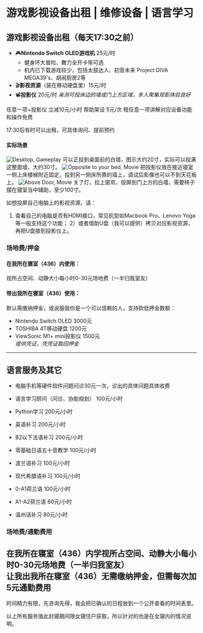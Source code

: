 # 游戏影视设备出租 | 维修设备 | 语言学习
## 游戏影视设备出租（每天17:30之前）
- 🎮**Nintendo Switch OLED游戏机** 25元/时
	- 健身环大冒险、舞力全开卡带可选
	- 机内已下载游戏较少，包括太鼓达人、初音未来 Project DIVA MEGA39's、胡闹厨房2等
- 🎬**影视资源**（装在移动硬盘里）15元/时
- 📽️**投影仪** 20元/时
	*亲测可投床边的墙或门上方区域，多人聚集观影体验良好*

任意一项+投影仪 立减10元/小时
帮助架设 5元/次
租任意一项讲解对应设备功能和操作免费

17:30后有时可以出租，可具体询问、提前预约

#### 实际场景
![Desktop, Gameplay](https://github.com/Stoic42/desal.github.io/blob/main/_images/Pasted%20image%2020220408212654.png?raw=true)
可以正投到桌面前的白墙，图示大约20寸，实际可以投满这整面墙，大约30寸。
![Opposite to your bed, Movie](https://github.com/Stoic42/desal.github.io/blob/main/_images/Pasted%20image%2020220408212744.png?raw=true)
把投影仪放在接近寝室一侧上床楼梯附近固定，投到另一侧床所靠的墙上，调试后影像也可以不到天花板上。
![Above Door, Movie](https://github.com/Stoic42/desal.github.io/blob/main/_images/Pasted%20image%2020220408212857.png?raw=true)
关了灯，拉上窗帘，投屏到门上方的白墙，需要椅子摆在寝室当中辅助，至少100寸。

如想投屏自己电脑上的影视资源，请：
1) 查看自己的电脑是否有HDMI接口，常见机型如Macbook Pro、Lenovo Yoga等一般支持这个功能；
2）或者借助U盘（我可以提供）拷贝对应影视资源，再把U盘接到投影仪上。

### 场地费/押金
#### 在我所在寝室（436）内使用：
视所占空间、动静大小每小时0-30元场地费（一半归我室友）

#### 带出我所在寝室（436）使用：
默认需缴纳押金，或说服我你是一个可以信赖的人，支持砍低押金数额：
- Nintendo Switch OLED 3000元
- TOSHIBA 4T移动硬盘 1200元
- ViewSonic M1+ mini投影仪 1500元<br>
*提供凭证，凭凭证取回押金*

------
## 语言服务及其它
- 电脑手机等硬件软件问题问诊30元一次，诊出的具体问题具体收费
- 语言学习顾问（问诊、协助规划） 100元/小时  
- Python学习 200元/小时  

- 英语补习 200元/小时
- B2以下法语补习 200元/小时
- 零基础日语五十音教学 100元/小时
- 波兰语补习 100元/小时
- 现代希腊语补习 100元/小时
- 0-A1荷兰语 100元/小时
- A1-A2荷兰语 80元/小时
- 温州话补习 80元/小时  

### 场地费/通勤费用
在我所在寝室（436）**内**学视所占空间、动静大小每小时0-30元场地费（一半归我室友）  
让我**出**我所在寝室（436）无需缴纳押金，但需每次加5元通勤费用
------  
时间精力有限，先咨询先得，我会把已确认的日程放到一个公开查看的时间表里。  

以上所有服务值此封寝期间限女寝住户获取，所以针对的也是在女寝内的情况说明。
